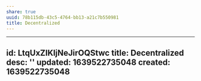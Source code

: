 ```yaml
---
share: true
uuid: 78b115db-43c5-4764-bb13-a21c7b550981
title: Decentralized
---
```

---
id: LtqUxZIKljNeJirOQStwc
title: Decentralized
desc: ''
updated: 1639522735048
created: 1639522735048
---